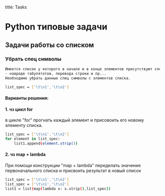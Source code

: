 title: Tasks
# Python типовые задачи 

## Задачи работы со списком

### Убрать спец символы
```bash
Имеется список у которого в начале и в конце элементов присутствуют спец сиволы 
- навроде табулятотов, перевода строки и пр...
Необходимо убрать данные спец символы с элементов списка. 

list_spec = ['\t\n1','\t\n2']
```

#### Варианты решения: 

#### 1. чз цикл for 
в цикле "for" прогнать каждый элемент и присовоить его новому элементу списка.

```bash
list_spec = ['\t\n1','\t\n2']
for element in list_spec: 
    list1.append(element.strip())
```
#### 2. чз map + lambda

При помощи конструкции "map + lambda" переделать значение первоначального списка и присвоить результат в новый список 

```bash
list_spec = ['\t\n1','\t\n2']
list_spec = ['\t\n1','\t\n2']
list1 = list(map(lambda x: x.strip(),list_spec)) 
```